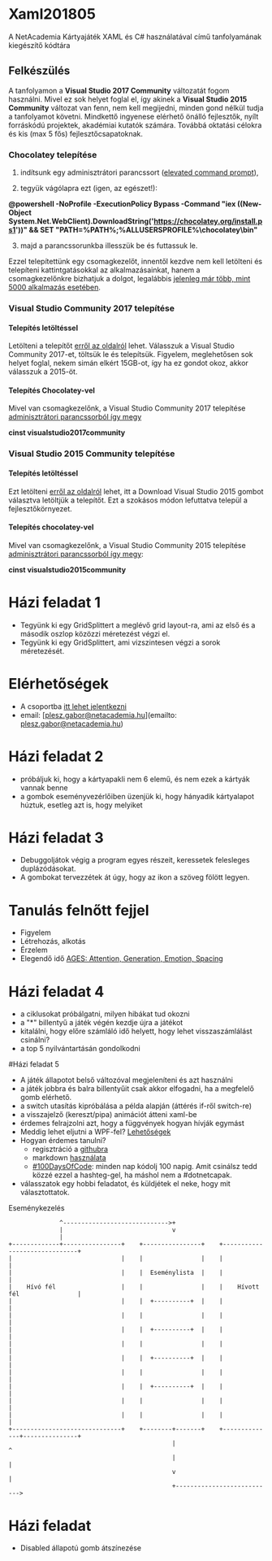 # Xaml201805
A NetAcademia Kártyajáték XAML és C# használatával című tanfolyamának kiegészítő kódtára

## Felkészülés
A tanfolyamon a **Visual Studio 2017 Community** változatát fogom használni. Mivel ez sok helyet foglal el, így akinek a **Visual Studio 2015 Community** változat van fenn, nem kell megijedni, minden gond nélkül tudja a tanfolyamot követni. Mindkettő ingyenese elérhető önálló fejlesztők, nyílt forráskódú projektek, akadémiai kutatók számára. Továbbá oktatási célokra és kis (max 5 fős) fejlesztőcsapatoknak.

### Chocolatey telepítése
1. indítsunk egy adminisztrátori parancssort ([elevated command prompt](http://www.computerhope.com/jargon/e/elevated.htm)),

2. tegyük vágólapra ezt (igen, az egészet!):

**@powershell -NoProfile -ExecutionPolicy Bypass -Command "iex ((New-Object System.Net.WebClient).DownloadString('https://chocolatey.org/install.ps1'))" && SET "PATH=%PATH%;%ALLUSERSPROFILE%\chocolatey\bin"**

3. majd a parancssorunkba illesszük be és futtassuk le.

Ezzel telepítettünk egy csomagkezelőt, innentől kezdve nem kell letölteni és telepíteni kattintgatásokkal az alkalmazásainkat, hanem a csomagkezelőnkre bizhatjuk a dolgot, legalábbis [jelenleg már több, mint 5000 alkalmazás esetében](https://chocolatey.org/packages).

### Visual Studio Community 2017 telepítése 
#### Telepítés letöltéssel

Letölteni a telepítőt [erről az oldalról](https://www.visualstudio.com/downloads/) lehet. Válasszuk a Visual Studio Community 2017-et, töltsük le és telepítsük. Figyelem, meglehetősen sok helyet foglal, nekem simán elkért 15GB-ot, így ha ez gondot okoz, akkor válasszuk a 2015-öt.

#### Telepítés Chocolatey-vel
Mivel van csomagkezelőnk, a Visual Studio Community 2017 telepítése 
[adminisztrátori parancssorból így megy](https://chocolatey.org/packages/VisualStudio2017Community)

**cinst visualstudio2017community**

### Visual Studio 2015 Community telepítése
#### Telepítés letöltéssel
Ezt letölteni [erről az oldalról](https://docs.microsoft.com/hu-hu/visualstudio/releasenotes/vs2015-version-history) lehet, itt a Download Visual Studio 2015 gombot választva letöltjük a telepítőt. Ezt a szokásos módon lefuttatva települ a fejlesztőkörnyezet.

#### Telepítés chocolatey-vel

Mivel van csomagkezelőnk, a Visual Studio Community 2015 telepítése [adminisztrátori parancssorból így megy](https://chocolatey.org/packages/VisualStudio2015Community):

**cinst visualstudio2015community**


# Házi feladat 1
- Tegyünk ki egy GridSplittert a meglévő grid layout-ra, ami az első és a második oszlop közözzi méretezést végzi el.
- Tegyünk ki egy GridSplittert, ami vizszintesen végzi a sorok méretezését.

# Elérhetőségek
- A csoportba [itt lehet jelentkezni](https://www.facebook.com/groups/dotnetcapak/)
- email: [plesz.gabor@netacademia.hu](emailto: plesz.gabor@netacademia.hu)

# Házi feladat 2
- próbáljuk ki, hogy a kártyapakli nem 6 elemű, és nem ezek a kártyák vannak benne
- a gombok eseményvezérlőiben üzenjük ki, hogy hányadik kártyalapot húztuk, esetleg azt is, hogy melyiket

# Házi feladat 3
- Debuggoljátok végig a program egyes részeit, keressetek felesleges duplázódásokat.
- A gombokat tervezzétek át úgy, hogy az ikon a szöveg fölött legyen.


# Tanulás felnőtt fejjel
- Figyelem
- Létrehozás, alkotás
- Érzelem
- Elegendő idő
[AGES: Attention, Generation, Emotion, Spacing](https://www.inc.com/laura-garnett/four-secrets-to-learning-anything-according-to-neuroscience.html)

# Házi feladat 4
- a ciklusokat próbálgatni, milyen hibákat tud okozni
- a "*" billentyű a játék végén kezdje újra a játékot
- kitalálni, hogy előre számláló idő helyett, hogy lehet visszaszámlálást csinálni?
- a top 5 nyilvántartásán gondolkodni

#Házi feladat 5
- A játék állapotot belső változóval megjeleníteni és azt használni
- a játék jobbra és balra billentyűit csak akkor elfogadni, ha a megfelelő gomb elérhető.
- a switch utasítás kipróbálása a példa alapján (áttérés if-ről switch-re)
- a visszajelző (kereszt/pipa) animációt átteni xaml-be
- érdemes felrajzolni azt, hogy a függvények hogyan hívják egymást
- Meddig lehet eljutni a WPF-fel? [Lehetőségek](https://docs.microsoft.com/en-us/visualstudio/designers/introduction-to-wpf)
- Hogyan érdemes tanulni?
  - regisztráció a [githubra](https://github.com)
  - markdown [használata](https://github.com/adam-p/markdown-here/wiki/Markdown-Cheatsheet)
  - [#100DaysOfCode](https://medium.freecodecamp.org/the-crazy-history-of-the-100daysofcode-challenge-and-why-you-should-try-it-for-2018-6c89a76e298d): minden nap kódolj 100 napig. Amit csinálsz tedd közzé ezzel a hashteg-gel, ha máshol nem a #dotnetcapak.
- válasszatok egy hobbi feladatot, és küldjétek el neke, hogy mit választottatok.



Eseménykezelés
```
              ^----------------------------->+
              |                              v
              |
+-------------+----------------+    +----------------+    +------------------------------+
|                              |    |                |    |                              |
|                              |    |  Eseménylista  |    |                              |
|    Hívó fél                  |    |                |    |    Hívott fél                |
|                              |    |  +----------+  |    |                              |
|                              |    |                |    |                              |
|                              |    |  +----------+  |    |                              |
|                              |    |                |    |                              |
|                              |    |  +----------+  |    |                              |
|                              |    |                |    |                              |
|                              |    |  +----------+  |    |                              |
|                              |    |                |    |                              |
|                              |    |                |    |                              |
+------------------------------+    +--------+-------+    +--------------+---------------+
                                             |                           ^
                                             |                           |
                                             v                           |
                                             +--------------------------->

```
# Házi feladat
- Disabled állapotú gomb átszínezése